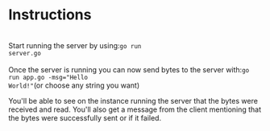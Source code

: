 <h1>Instructions</h1>

<br>Start running the server by using:<code>go run server.go</code></br>
<br/>
Once the server is running you can now send bytes to the server with:<code>go run app.go -msg="Hello World!"</code>(or choose any string you want)
<br />

<p>
You'll be able to see on the instance running the server that the bytes were received and read. You'll also get a message from the client mentioning that the bytes were successfully sent or if it failed.
</p>
